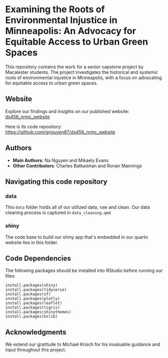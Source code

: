 # Examining the Roots of Environmental Injustice in Minneapolis: An Advocacy for Equitable Access to Urban Green Spaces

This repository contains the work for a senior capstone project by Macalester students. The project investigates the historical and systemic roots of environmental injustice in Minneapolis, with a focus on advocating for equitable access to urban green spaces.

## Website
Explore our findings and insights on our published website: [ds456_nrmc_website](https://gnguyen87.github.io/ds456_nrmc_website/)

Here is its code repository: https://github.com/gnguyen87/ds456_nrmc_website

## Authors
- **Main Authors**: Na Nguyen and Mikaely Evans  
- **Other Contributors**: Charles Batkaishan and Ronan Mannings

## Navigating this code repository

### data
This `data` folder holds all of our utilized data, raw and clean. Our data cleaning process is captured in `data_cleaning.qmd`

### shiny
The code base to build our shiny app that's embedded in our quarto website lies in this folder.

## Code Dependencies 
The following packages should be installed into RStudio before running our files:

```
install.packages(shiny)
install.packages(tidyverse)
install.packages(sf)
install.packages(plotly)
install.packages(leaflet)
install.packages(tigris)
install.packages(shinythemes)
install.packages(bslib)
```

## Acknowledgments
We extend our gratitude to Michael Krisch for his invaluable guidance and input throughout this project.
